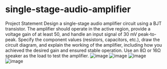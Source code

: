 # single-stage-audio-amplifier

Project Statement
Design a single-stage audio amplifier circuit using a BJT transistor. The amplifier should operate in the active region, provide a voltage gain of at least 50, and handle an input signal of 30 mV peak-to-peak. Specify the component values (resistors, capacitors, etc.), draw the circuit diagram, and explain the working of the amplifier, including how you achieved the desired gain and ensured stable operation. Use an 8Ω or 16Ω speaker as the load to test the amplifier.
![image](https://github.com/user-attachments/assets/a213b3a3-94b1-4e53-8520-5ddba0714b53)
![image](https://github.com/user-attachments/assets/baf69d55-fe76-4a4f-8500-40b3fad87507)
![image](https://github.com/user-attachments/assets/b3b6736e-2cc3-4081-a848-10c91eabbae0)
![image](https://github.com/user-attachments/assets/a7185e8c-2509-40bc-b267-da05154aa09c)
